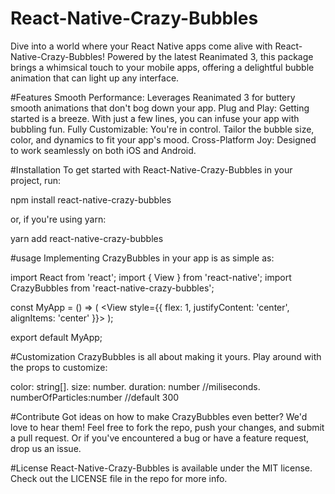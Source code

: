 # React-Native-Crazy-Bubbles

Dive into a world where your React Native apps come alive with React-Native-Crazy-Bubbles! Powered by the latest Reanimated 3, this package brings a whimsical touch to your mobile apps, offering a delightful bubble animation that can light up any interface. 

#Features
Smooth Performance: Leverages Reanimated 3 for buttery smooth animations that don't bog down your app.
Plug and Play: Getting started is a breeze. With just a few lines, you can infuse your app with bubbling fun.
Fully Customizable: You're in control. Tailor the bubble size, color, and dynamics to fit your app's mood.
Cross-Platform Joy: Designed to work seamlessly on both iOS and Android.

#Installation
To get started with React-Native-Crazy-Bubbles in your project, run:

npm install react-native-crazy-bubbles

or, if you're using yarn:


yarn add react-native-crazy-bubbles

#usage
Implementing CrazyBubbles in your app is as simple as:

import React from 'react';
import { View } from 'react-native';
import CrazyBubbles from 'react-native-crazy-bubbles';

const MyApp = () => (
  <View style={{ flex: 1, justifyContent: 'center', alignItems: 'center' }}>
    <CrazyBubbles />
  </View>
);

export default MyApp;


#Customization
CrazyBubbles is all about making it yours. Play around with the props to customize:

color: string[].
size: number.
duration: number //miliseconds.
numberOfParticles:number //default 300

#Contribute
Got ideas on how to make CrazyBubbles even better? We'd love to hear them! Feel free to fork the repo, push your changes, and submit a pull request. Or if you've encountered a bug or have a feature request, drop us an issue.

#License
React-Native-Crazy-Bubbles is available under the MIT license. Check out the LICENSE file in the repo for more info.

